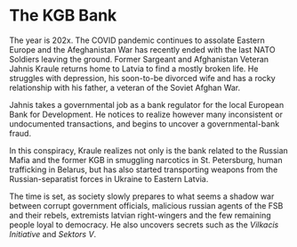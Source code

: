 # The KGB Bank

<!-- Inspired by the John Christmas' story and [KGB Banker](https://www.amazon.com/KGB-Banker-William-Burton-McCormick-ebook/dp/B09GTBX6ZQ), but in less international-spy thriller and more in a geopolitics corruption thriler -->

The year is 202x. The COVID pandemic continues to assolate Eastern Europe and the Afeghanistan War has recently ended with the last NATO Soldiers leaving the ground. Former Sargeant and Afghanistan Veteran Jahnis Kraule returns home to Latvia to find a mostly broken life. He struggles with depression, his soon-to-be divorced wife and has a rocky relationship with his father, a veteran of the Soviet Afghan War.

Jahnis takes a governmental job as a bank regulator for the local European Bank for Development. He notices to realize however many inconsistent or undocumented transactions, and begins to uncover a governmental-bank fraud.

In this conspiracy, Kraule realizes not only is the bank related to the Russian Mafia and the former KGB in smuggling narcotics in St. Petersburg, human trafficking in Belarus, but has also started transporting weapons from the Russian-separatist forces in Ukraine to Eastern Latvia.

The time is set, as society slowly prepares to what seems a shadow war between corrupt government officials, malicious russian agents of the FSB and their rebels, extremists latvian right-wingers and the few remaining people loyal to democracy. He also uncovers secrets such as the _Vilkacis Initiative_ and _Sektors V_.

<!-- Also, he dies midway throught, I guess -->
